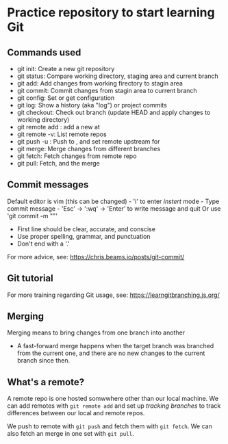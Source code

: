 # Practice repository to start learning Git
## Commands used

- git init: Create a new git repository
- git status: Compare working directory, staging area and current branch
- git add: Add changes from working firectory to stagin area
- git commit: Commit changes from stagin area to current branch
- git config: Set or get configuration
- git log: Show a history (aka "log") or project commits
- git checkout: Check out branch (update HEAD and apply changes to working directory)
- git remote add <remote> <url>: add a new <remote> at <url>
- git remote -v: List remote repos
- git push -u <remote> <branch>: Push <branch> to <renmote>, and set remote upstream for <branch>
- git merge: Merge changes from different branches
- git fetch: Fetch changes from remote repo
- git pull: Fetch, and the merge
 

## Commit messages

Default editor is vim (this can be changed)
    - 'i' to enter *instert* mode
    - Type commit message
    - 'Esc' -> ':wq' -> 'Enter' to write message and quit
Or use 'git commit -m "<message>"'

- First line should be clear, accurate, and conscise
- Use proper spelling, grammar, and punctuation
- Don't end with a '.'

For more advice, see: https://chris.beams.io/posts/git-commit/


## Git tutorial

For more training regarding Git usage, see: https://learngitbranching.js.org/

## Merging

Merging means to bring changes from one branch into another

- A fast-forward merge happens when the target branch was branched from the current one, and there are no new changes to the current branch since then.

## What's a remote?

A remote repo is one hosted somwwhere other than our local machine. We can add remotes with `git remote add` and set up *tracking branches* to track differences between our local and remote repos.

We push to remote with `git push` and fetch them with `git fetch`. We can also fetch an merge in one set with `git pull`.